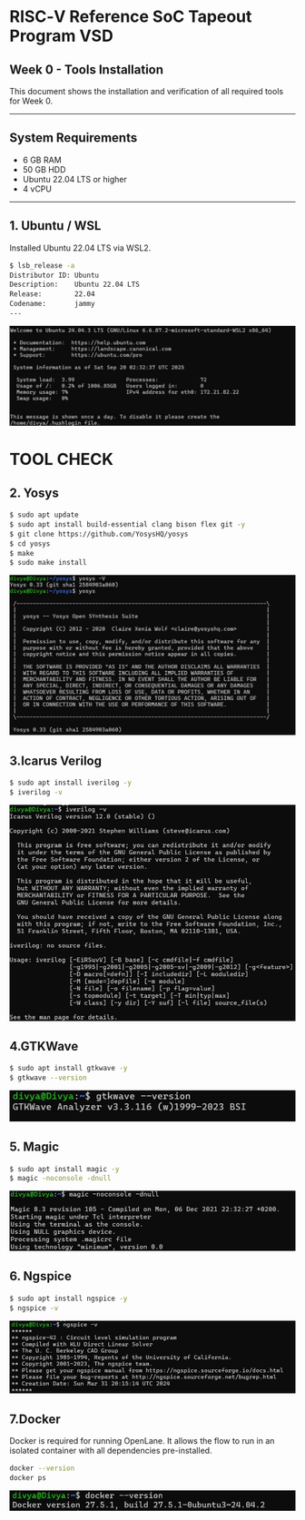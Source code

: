 # RISC‑V Reference SoC Tapeout Program VSD  
## Week 0 - Tools Installation

This document shows the installation and verification of all required tools for Week 0.

---

## System Requirements

- 6 GB RAM  
- 50 GB HDD  
- Ubuntu 22.04 LTS or higher  
- 4 vCPU  

---

## 1. Ubuntu / WSL

Installed Ubuntu 22.04 LTS via WSL2.

```bash
$ lsb_release -a
Distributor ID: Ubuntu
Description:    Ubuntu 22.04 LTS
Release:        22.04
Codename:       jammy
---
```
![ubuntu Installed](https://github.com/bdivya-9125/soc-odyssey-week0-lab-setup/blob/main/Week0/Task0/Images/ubuntu_install.jpg?raw=true)

# TOOL CHECK
## 2. Yosys

```bash
$ sudo apt update
$ sudo apt install build-essential clang bison flex git -y
$ git clone https://github.com/YosysHQ/yosys
$ cd yosys
$ make
$ sudo make install
```
![Yosys Installed](https://github.com/bdivya-9125/soc-odyssey-week0-lab-setup/blob/main/Week0/Task0/Images/yosys.jpg?raw=true)

## 3.Icarus Verilog
```bash
$ sudo apt install iverilog -y
$ iverilog -v
```
![iverilog Installed](https://github.com/bdivya-9125/soc-odyssey-week0-lab-setup/blob/main/Week0/Task0/Images/iverilog.jpg?raw=true)

## 4.GTKWave
```bash
$ sudo apt install gtkwave -y
$ gtkwave --version
```
![GTKWave Installed](https://github.com/bdivya-9125/soc-odyssey-week0-lab-setup/blob/main/Week0/Task0/Images/gtkwave.jpg?raw=true)

## 5. Magic
```bash
$ sudo apt install magic -y
$ magic -noconsole -dnull
```
![Magic Installed](https://github.com/bdivya-9125/soc-odyssey-week0-lab-setup/blob/main/Week0/Task0/Images/magic%20vlsi.jpg?raw=true)

## 6. Ngspice
```bash
$ sudo apt install ngspice -y
$ ngspice -v
```
![Ngspice Installed](https://github.com/bdivya-9125/soc-odyssey-week0-lab-setup/blob/main/Week0/Task0/Images/ngspice.jpg?raw=true)

## 7.Docker

Docker is required for running OpenLane. It allows the flow to run in an isolated container with all dependencies pre-installed.
```bash
docker --version
docker ps
```
![Docker_Installed](https://github.com/bdivya-9125/soc-odyssey-week0-lab-setup/blob/main/Week0/Task0/Images/docker.jpg?raw=true)





